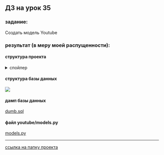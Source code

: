 ## ДЗ на урок 35 

### задание:

Создать модель Youtube 

### результат (в меру моей распущенности):

#### структура проекта

<details>
    <summary>спойлер</summary>

```
.
├── dump.sql
├── main
│   ├── __init__.py
│   ├── settings.py
│   ├── urls.py
│   └── wsgi.py
├── manage.py
├── readme.md
├── requirements.txt
└── youtube
    ├── admin.py
    ├── apps.py
    ├── __init__.py
    ├── migrations
    │   ├── 0001_initial.py
    │   ├── 0002_auto_20191225_1158.py
    │   ├── 0003_auto_20191225_1256.py
    │   ├── 0004_auto_20191225_1304.py
    │   ├── 0005_auto_20191225_1308.py
    │   ├── 0006_auto_20191225_1037.py
    │   ├── 0007_auto_20191225_1108.py
    │   ├── 0008_auto_20191225_1122.py
    │   ├── 0009_auto_20191225_1129.py
    │   ├── 0010_auto_20191225_1313.py
    │   ├── 0011_like.py
    │   ├── 0012_auto_20191226_0632.py
    │   ├── 0013_auto_20191226_0922.py
    │   ├── 0014_file_movie.py
    │   └── __init__.py
    ├── models.py
    ├── static
    │   └── youtube
    │       └── media
    │           ├── mock_file_1pdck9E.jpg
    │           ├── mock_file_2ph9trT.jpg
    │           ├── mock_file.jpg
    │           ├── mock_file_r1uk3j7.jpg
    │           └── mock_file_T4jsHhA.jpg
    ├── templates
    │   └── youtube
    │       └── index.html
    ├── tests.py
    ├── urls.py
    └── views.py
```

</details>

#### структура базы данных

![](https://drive.google.com/drive/folders/16BWfWiQ_k5EsQTrNINGo4XkdAX0VJ48u)


#### дамп базы данных

[dumb.sql](https://github.com/mikola-s/lesson_35_dj_03_youtube/blob/master/dump.sql)

#### файл youtube/models.py

[models.py](https://github.com/mikola-s/lesson_35_dj_03_youtube/blob/master/youtube/models.py)

---------------------------------

[ссылка на папку проекта](https://github.com/mikola-s/lesson_35_dj_03_youtube)